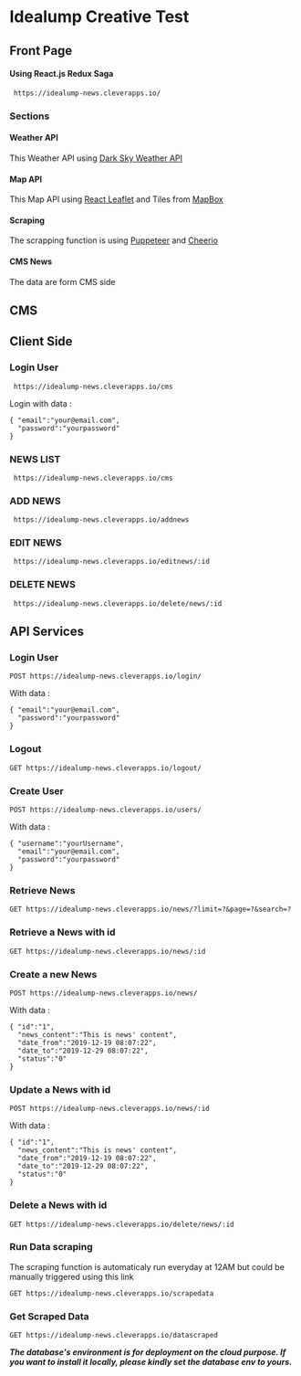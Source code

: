 # Idealump Creative Test

## Front Page
#### Using React.js Redux Saga
```
 https://idealump-news.cleverapps.io/
```

### Sections

#### Weather API
This Weather API using [Dark Sky Weather API](https://darksky.net/dev)

#### Map API
This Map API using [React Leaflet](https://react-leaflet.js.org/) and Tiles from [MapBox](https://www.mapbox.com/)

#### Scraping
The scrapping function is using [Puppeteer](https://github.com/puppeteer/puppeteer) and [Cheerio](https://cheerio.js.org/)

#### CMS News
The data are form CMS side



## CMS

## Client Side

### Login User
```
 https://idealump-news.cleverapps.io/cms
```
Login with data :
```
{ "email":"your@email.com",
  "password":"yourpassword"
}
```

### NEWS LIST
```
 https://idealump-news.cleverapps.io/cms
```

### ADD NEWS
```
 https://idealump-news.cleverapps.io/addnews
```

### EDIT NEWS
```
 https://idealump-news.cleverapps.io/editnews/:id
```

### DELETE NEWS
```
 https://idealump-news.cleverapps.io/delete/news/:id
```


## API Services

### Login User
```
POST https://idealump-news.cleverapps.io/login/
```
With data :
```
{ "email":"your@email.com",
  "password":"yourpassword"
}
```

### Logout
```
GET https://idealump-news.cleverapps.io/logout/

```

### Create User
```
POST https://idealump-news.cleverapps.io/users/
```
With data :
```
{ "username":"yourUsername",
  "email":"your@email.com",
  "password":"yourpassword"
}
```

### Retrieve News
```
GET https://idealump-news.cleverapps.io/news/?limit=?&page=?&search=?
```

### Retrieve a News with id
```
GET https://idealump-news.cleverapps.io/news/:id
```

### Create a new News
```
POST https://idealump-news.cleverapps.io/news/
```
With data :
```
{ "id":"1",
  "news_content":"This is news' content",
  "date_from":"2019-12-19 08:07:22",
  "date_to":"2019-12-29 08:07:22",
  "status":"0"
}
```

### Update a News with id
```
POST https://idealump-news.cleverapps.io/news/:id
```
With data :
```
{ "id":"1",
  "news_content":"This is news' content",
  "date_from":"2019-12-19 08:07:22",
  "date_to":"2019-12-29 08:07:22",
  "status":"0"
}
```

### Delete a News with id
```
GET https://idealump-news.cleverapps.io/delete/news/:id
```

### Run Data scraping
The scraping function is automaticaly run everyday at 12AM but could be manually triggered using this link
```
GET https://idealump-news.cleverapps.io/scrapedata
```

### Get Scraped Data
```
GET https://idealump-news.cleverapps.io/datascraped
```


***The database's environment is for deployment on the cloud purpose. 
If you want to install it locally, please kindly set the database env to yours.***
